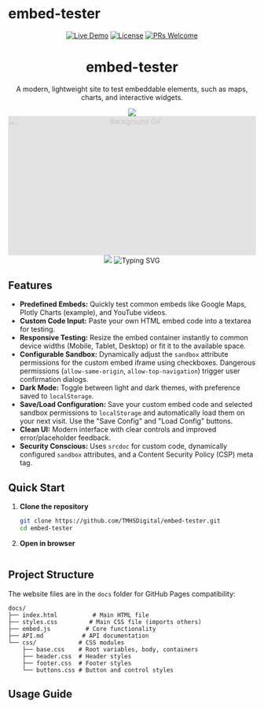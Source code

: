 # embed-tester

<div align="center">

[![Live Demo](https://img.shields.io/badge/demo-live-brightgreen.svg?style=for-the-badge)](https://tmhsdigital.github.io/embed-tester)
[![License](https://img.shields.io/badge/license-Apache%202.0-blue.svg?style=for-the-badge)](LICENSE)
[![PRs Welcome](https://img.shields.io/badge/PRs-welcome-brightgreen.svg?style=for-the-badge)](http://makeapullrequest.com)

  <h1>embed-tester</h1>
  <p>A modern, lightweight site to test embeddable elements, such as maps, charts, and interactive widgets.</p>

  <!-- Animated Divider -->
  <img src="https://user-images.githubusercontent.com/73097560/115834477-dbab4500-a447-11eb-908a-139a6edaec5c.gif">

  <!-- Animated Banner -->
  <div style="position: relative; width: 100%; height: 0; padding-bottom: 56.25%; overflow: hidden; background: rgba(0,0,0,0.1); z-index: 0;">
    <img src="https://i.giphy.com/media/v1.Y2lkPTc5MGI3NjExdDZ5aXl6dXUzY3gxbDNldG00dWtsNTJ0NWEzdWN5bXM3bnNvMjlsbCZlcD12MV9pbnRlcm5hbF9naWZfYnlfaWQmY3Q9Zw/L6Mgrfcc6Y9PS2Nm6B/giphy.gif" style="position: absolute; top: 0; left: 0; width: 100%; height: 100%; z-index: -1; opacity: 0.15; pointer-events: none;" alt="Background GIF">
  </div>

  <!-- Animated Divider -->
  <img src="https://user-images.githubusercontent.com/73097560/115834477-dbab4500-a447-11eb-908a-139a6edaec5c.gif">

  <!-- Animated Text -->
  <img src="https://readme-typing-svg.herokuapp.com?font=Fira+Code&pause=1000&color=2EF7A5&center=true&vCenter=true&width=435&lines=Welcome+to+embed-tester;Test+Your+Embeddable+Elements;Enjoy+the+Demo" alt="Typing SVG" />

</div>

## Features

- **Predefined Embeds:** Quickly test common embeds like Google Maps, Plotly Charts (example), and YouTube videos.
- **Custom Code Input:** Paste your own HTML embed code into a textarea for testing.
- **Responsive Testing:** Resize the embed container instantly to common device widths (Mobile, Tablet, Desktop) or fit it to the available space.
- **Configurable Sandbox:** Dynamically adjust the `sandbox` attribute permissions for the custom embed iframe using checkboxes. Dangerous permissions (`allow-same-origin`, `allow-top-navigation`) trigger user confirmation dialogs.
- **Dark Mode:** Toggle between light and dark themes, with preference saved to `localStorage`.
- **Save/Load Configuration:** Save your custom embed code and selected sandbox permissions to `localStorage` and automatically load them on your next visit. Use the "Save Config" and "Load Config" buttons.
- **Clean UI:** Modern interface with clear controls and improved error/placeholder feedback.
- **Security Conscious:** Uses `srcdoc` for custom code, dynamically configured `sandbox` attributes, and a Content Security Policy (CSP) meta tag.

## Quick Start

1. **Clone the repository**
   ```bash
   git clone https://github.com/TMHSDigital/embed-tester.git
   cd embed-tester
   ```

2. **Open in browser**
   ```

## Project Structure

The website files are in the `docs` folder for GitHub Pages compatibility:

```
docs/
├── index.html          # Main HTML file
├── styles.css         # Main CSS file (imports others)
├── embed.js          # Core functionality
├── API.md           # API documentation
└── css/            # CSS modules
    ├── base.css    # Root variables, body, containers
    ├── header.css  # Header styles
    ├── footer.css  # Footer styles  
    └── buttons.css # Button and control styles
```

## Usage Guide